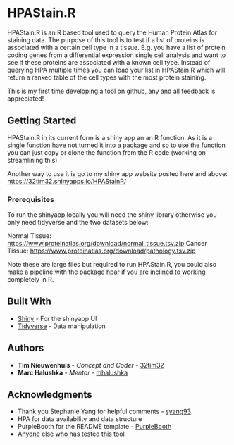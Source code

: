 # HPAStain.R

HPAStain.R is an R based tool used to query the Human Protein Atlas for staining data. The purpose of this tool is to test if a list of proteins is associated with a certain cell type in a tissue. E.g. you have a list of protein coding genes from a differential expression single cell analysis and want to see if these proteins are associated with a known cell type. Instead of querying HPA multiple times you can load your list in HPAStain.R which will return a ranked table of the cell types with the most protein staining.

This is my first time developing a tool on github, any and all feedback is appreciated!

## Getting Started

HPAStain.R in its current form is a shiny app an an R function. As it is a single function have not turned it into a package and so to use the function you can just copy or clone the function from the R code (working on streamlining this)

Another way to use it is go to my shiny app website posted here and above:
https://32tim32.shinyapps.io/HPAStainR/ 

### Prerequisites

To run the shinyapp locally you will need the shiny library otherwise you only need tidyverse and the two datasets below:

Normal Tissue: https://www.proteinatlas.org/download/normal_tissue.tsv.zip
Cancer Tissue: https://www.proteinatlas.org/download/pathology.tsv.zip

Note these are large files but required to run HPAStain.R, you could also make a pipeline with the package hpar if you are inclined to working completely in R. 


## Built With

* [Shiny](https://shiny.rstudio.com/) - For the shinyapp UI
* [Tidyverse](https://www.tidyverse.org/) - Data manipulation


## Authors

* **Tim Nieuwenhuis** - *Concept and Coder* - [32tim32](https://github.com/32tim32/)
* **Marc Halushka** - *Mentor* - [mhalushka](https://github.com/mhalushka)


## Acknowledgments

* Thank you Stephanie Yang for helpful comments - [syang93](https://github.com/syyang93/)
* HPA for data availability and data structure
* PurpleBooth for the README template - [PurpleBooth](https://gist.github.com/PurpleBooth/)
* Anyone else who has tested this tool
